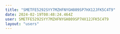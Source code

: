 ```yaml
---
title: "SMETFE5292SYY7MZHFNYGH809SP7HX12JFK5C4T9"
date: 2024-02-19T08:48:24.464Z
user: SMETFE5292SYY7MZHFNYGH809SP7HX12JFK5C4T9
layout: "users"
---
```

    